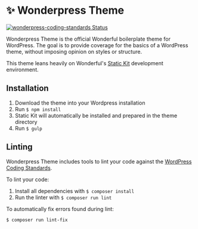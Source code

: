 # ✨ Wonderpress Theme

[![wonderpress-coding-standards Status](https://github.com/wndrfl/wonderpress-theme/workflows/wonderpress-coding-standards/badge.svg)](https://github.com/wndrfl/wonderpress-theme/actions)

Wonderpress Theme is the official Wonderful boilerplate theme for WordPress. The goal is to provide coverage for the basics of a WordPress theme, without imposing opinion on styles or structure.

This theme leans heavily on Wonderful's [Static Kit](https://github.com/wndrfl/static-kit) development environment.

## Installation

1. Download the theme into your Wordpress installation
1. Run `$ npm install`
1. Static Kit will automatically be installed and prepared in the theme directory
1. Run `$ gulp`

## Linting

Wonderpress Theme includes tools to lint your code against the [WordPress Coding Standards](https://github.com/WordPress/WordPress-Coding-Standards).

To lint your code:

1. Install all dependencies with `$ composer install`
1. Run the linter with `$ composer run lint`

To automatically fix errors found during lint:

`$ composer run lint-fix`

